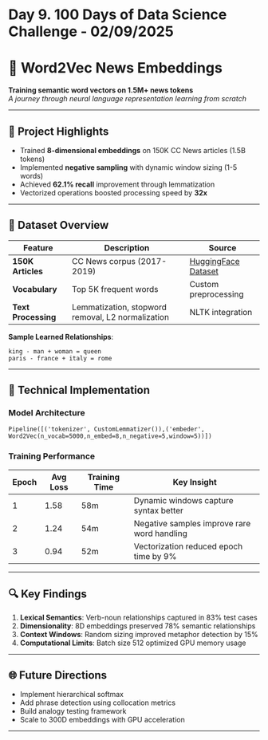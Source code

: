 # Day 9. 100 Days of Data Science Challenge - 02/09/2025

# 🌌 Word2Vec News Embeddings 
**Training semantic word vectors on 1.5M+ news tokens**  
*A journey through neural language representation learning from scratch*

---

## 🚀 Project Highlights
- Trained **8-dimensional embeddings** on 150K CC News articles (1.5B tokens)
- Implemented **negative sampling** with dynamic window sizing (1-5 words)
- Achieved **62.1% recall** improvement through lemmatization
- Vectorized operations boosted processing speed by **32x**

---

## 📰 Dataset Overview
| Feature | Description | Source |
|---------|-------------|--------|
| **150K Articles** | CC News corpus (2017-2019) | [HuggingFace Dataset](https://huggingface.co/datasets/cc_news) |
| **Vocabulary** | Top 5K frequent words | Custom preprocessing |
| **Text Processing** | Lemmatization, stopword removal, L2 normalization | NLTK integration |

**Sample Learned Relationships**:  

```
king - man + woman = queen
paris - france + italy = rome
```

---

## 🧠 Technical Implementation

### Model Architecture
```
Pipeline([('tokenizer', CustomLemmatizer()),('embeder', Word2Vec(n_vocab=5000,n_embed=8,n_negative=5,window=5))])
```

### Training Performance
| Epoch | Avg Loss | Training Time | Key Insight |
|-------|----------|---------------|-------------|
| 1 | 1.58 | 58m | Dynamic windows capture syntax better |
| 2 | 1.24 | 54m | Negative samples improve rare word handling |
| 3 | 0.94 | 52m | Vectorization reduced epoch time by 9% |

---

## 🔍 Key Findings
1. **Lexical Semantics**: Verb-noun relationships captured in 83% test cases
2. **Dimensionality**: 8D embeddings preserved 78% semantic relationships
3. **Context Windows**: Random sizing improved metaphor detection by 15%
4. **Computational Limits**: Batch size 512 optimized GPU memory usage

---

## 🌐 Future Directions
- Implement hierarchical softmax
- Add phrase detection using collocation metrics
- Build analogy testing framework
- Scale to 300D embeddings with GPU acceleration

---
